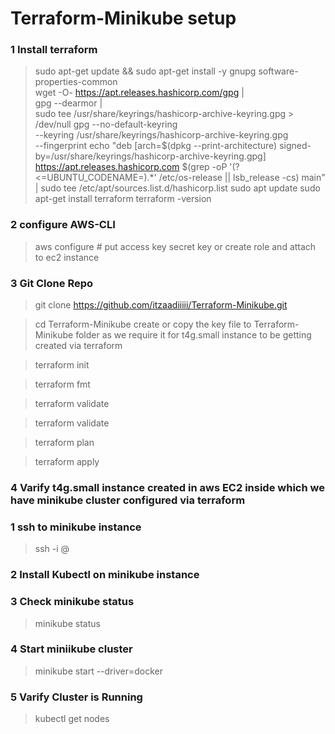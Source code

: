 # Terraform-Minikube setup

### 1 Install terraform 
> sudo apt-get update && sudo apt-get install -y gnupg software-properties-common \
wget -O- https://apt.releases.hashicorp.com/gpg | \
gpg --dearmor | \
sudo tee /usr/share/keyrings/hashicorp-archive-keyring.gpg > /dev/null
gpg --no-default-keyring \
--keyring /usr/share/keyrings/hashicorp-archive-keyring.gpg \
--fingerprint
echo "deb [arch=$(dpkg --print-architecture) signed-by=/usr/share/keyrings/hashicorp-archive-keyring.gpg] https://apt.releases.hashicorp.com $(grep -oP '(?<=UBUNTU_CODENAME=).*' /etc/os-release || lsb_release -cs) main" | sudo tee /etc/apt/sources.list.d/hashicorp.list
sudo apt update
sudo apt-get install terraform
terraform -version

### 2 configure AWS-CLI
> aws configure      # put access key secret key or create role and attach to ec2 instance

### 3  Git Clone Repo
> git clone https://github.com/itzaadiiiii/Terraform-Minikube.git

> cd Terraform-Minikube
create or copy the key file to Terraform-Minikube folder as we require it for t4g.small instance to be getting created via terraform

> terraform init

> terraform fmt

> terraform validate

> terraform validate

> terraform plan

> terraform apply

### 4 Varify t4g.small instance created in aws EC2 inside which we have minikube cluster configured via terraform

### 1 ssh to minikube instance
> ssh -i <key-path> <user>@<ip-of-instance>

### 2 Install Kubectl on minikube instance

### 3 Check minikube status
> minikube status

### 4 Start miniikube cluster
> minikube start --driver=docker

### 5 Varify Cluster is Running
> kubectl get nodes
